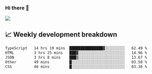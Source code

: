 ### Hi there 👋
<img align="center" src="https://github-readme-stats.vercel.app/api?username=Tumao727&show_icons=true&hide_title=true&theme=dracula" />


## 📈 Weekly development breakdown
<!--START_SECTION:waka-->

```txt
TypeScript   14 hrs 19 mins  ███████████████▓░░░░░░░░░   62.49 %
HTML         3 hrs 25 mins   ███▓░░░░░░░░░░░░░░░░░░░░░   14.96 %
JSON         3 hrs 8 mins    ███▒░░░░░░░░░░░░░░░░░░░░░   13.67 %
Other        49 mins         █░░░░░░░░░░░░░░░░░░░░░░░░   03.58 %
CSS          46 mins         █░░░░░░░░░░░░░░░░░░░░░░░░   03.36 %
```

<!--END_SECTION:waka-->